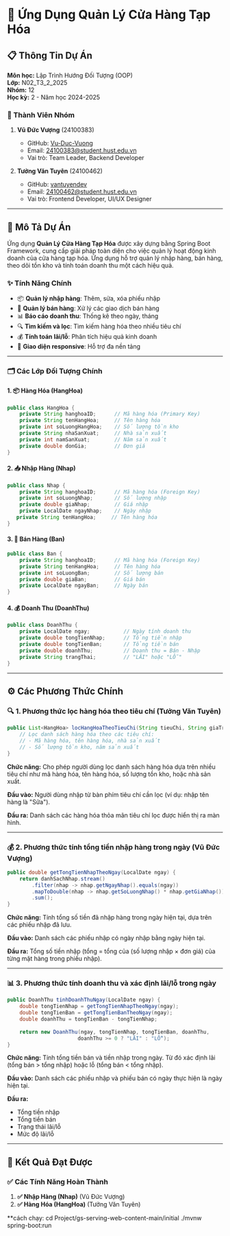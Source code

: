 # 🏪 Ứng Dụng Quản Lý Cửa Hàng Tạp Hóa

## 📋 Thông Tin Dự Án

**Môn học:** Lập Trình Hướng Đối Tượng (OOP)  
**Lớp:** N02_T3_2_2025  
**Nhóm:** 12  
**Học kỳ:** 2 - Năm học 2024-2025  

### 👥 Thành Viên Nhóm

1. **Vũ Đức Vượng** (24100383)  
   - GitHub: [Vu-Duc-Vuong](https://github.com/Vu-Duc-Vuong)
   - Email: 24100383@student.hust.edu.vn
   - Vai trò: Team Leader, Backend Developer

2. **Tưởng Văn Tuyên** (24100462)  
   - GitHub: [vantuyendev](https://github.com/vantuyendev)  
   - Email: 24100462@student.hust.edu.vn
   - Vai trò: Frontend Developer, UI/UX Designer

---

## 🎯 Mô Tả Dự Án

Ứng dụng **Quản Lý Cửa Hàng Tạp Hóa** được xây dựng bằng Spring Boot Framework, cung cấp giải pháp toàn diện cho việc quản lý hoạt động kinh doanh của cửa hàng tạp hóa. Ứng dụng hỗ trợ quản lý nhập hàng, bán hàng, theo dõi tồn kho và tính toán doanh thu một cách hiệu quả.

### ✨ Tính Năng Chính

- 📦 **Quản lý nhập hàng**: Thêm, sửa, xóa phiếu nhập
- 🛒 **Quản lý bán hàng**: Xử lý các giao dịch bán hàng
- 📊 **Báo cáo doanh thu**: Thống kê theo ngày, tháng
- 🔍 **Tìm kiếm và lọc**: Tìm kiếm hàng hóa theo nhiều tiêu chí
- 💰 **Tính toán lãi/lỗ**: Phân tích hiệu quả kinh doanh
- 📱 **Giao diện responsive**: Hỗ trợ đa nền tảng

---

### 🗂️ Các Lớp Đối Tượng Chính

#### **1. 📦 Hàng Hóa (HangHoa)**
```java
public class HangHoa {
    private String hanghoaID;      // Mã hàng hóa (Primary Key)
    private String tenHangHoa;     // Tên hàng hóa
    private int soLuongHangHoa;    // Số lượng tồn kho
    private String nhaSanXuat;     // Nhà sản xuất
    private int namSanXuat;        // Năm sản xuất
    private double donGia;         // Đơn giá
}
```

#### **2. 📥 Nhập Hàng (Nhap)**
```java
public class Nhap {
    private String hanghoaID;      // Mã hàng hóa (Foreign Key)
    private int soLuongNhap;       // Số lượng nhập
    private double giaNhap;        // Giá nhập
    private LocalDate ngayNhap;    // Ngày nhập
   private String tenHangHoa;     // Tên hàng hóa
}
```

#### **3. 🛒 Bán Hàng (Ban)**
```java
public class Ban {
    private String hanghoaID;      // Mã hàng hóa (Foreign Key)
    private String tenHangHoa;     // Tên hàng hóa
    private int soLuongBan;        // Số lượng bán
    private double giaBan;         // Giá bán
    private LocalDate ngayBan;     // Ngày bán
}
```

#### **4. 💰 Doanh Thu (DoanhThu)**
```java
public class DoanhThu {
    private LocalDate ngay;           // Ngày tính doanh thu
    private double tongTienNhap;      // Tổng tiền nhập
    private double tongTienBan;       // Tổng tiền bán
    private double doanhThu;          // Doanh thu = Bán - Nhập
    private String trangThai;         // "LÃI" hoặc "LỖ"
}
```

---

## ⚙️ Các Phương Thức Chính

### 🔍 **1. Phương thức lọc hàng hóa theo tiêu chí** (Tưởng Văn Tuyên)

```java
public List<HangHoa> locHangHoaTheoTieuChi(String tieuChi, String giaTri) {
    // Lọc danh sách hàng hóa theo các tiêu chí:
    // - Mã hàng hóa, tên hàng hóa, nhà sản xuất
    // - Số lượng tồn kho, năm sản xuất
}
```

**Chức năng:** Cho phép người dùng lọc danh sách hàng hóa dựa trên nhiều tiêu chí như mã hàng hóa, tên hàng hóa, số lượng tồn kho, hoặc nhà sản xuất.

**Đầu vào:** Người dùng nhập từ bàn phím tiêu chí cần lọc (ví dụ: nhập tên hàng là "Sữa").

**Đầu ra:** Danh sách các hàng hóa thỏa mãn tiêu chí lọc được hiển thị ra màn hình.

---

### 💰 **2. Phương thức tính tổng tiền nhập hàng trong ngày** (Vũ Đức Vượng)

```java
public double getTongTienNhapTheoNgay(LocalDate ngay) {
    return danhSachNhap.stream()
        .filter(nhap -> nhap.getNgayNhap().equals(ngay))
        .mapToDouble(nhap -> nhap.getSoLuongNhap() * nhap.getGiaNhap())
        .sum();
}
```

**Chức năng:** Tính tổng số tiền đã nhập hàng trong ngày hiện tại, dựa trên các phiếu nhập đã lưu.

**Đầu vào:** Danh sách các phiếu nhập có ngày nhập bằng ngày hiện tại.

**Đầu ra:** Tổng số tiền nhập (tổng = tổng của (số lượng nhập × đơn giá) của từng mặt hàng trong phiếu nhập).

---

### 📊 **3. Phương thức tính doanh thu và xác định lãi/lỗ trong ngày**

```java
public DoanhThu tinhDoanhThuNgay(LocalDate ngay) {
    double tongTienNhap = getTongTienNhapTheoNgay(ngay);
    double tongTienBan = getTongTienBanTheoNgay(ngay);
    double doanhThu = tongTienBan - tongTienNhap;
    
    return new DoanhThu(ngay, tongTienNhap, tongTienBan, doanhThu,
                       doanhThu >= 0 ? "LÃI" : "LỖ");
}
```

**Chức năng:** Tính tổng tiền bán và tiền nhập trong ngày. Từ đó xác định lãi (tổng bán > tổng nhập) hoặc lỗ (tổng bán < tổng nhập).

**Đầu vào:** Danh sách các phiếu nhập và phiếu bán có ngày thực hiện là ngày hiện tại.

**Đầu ra:** 
- Tổng tiền nhập
- Tổng tiền bán  
- Trạng thái lãi/lỗ
- Mức độ lãi/lỗ

---

## 🎯 Kết Quả Đạt Được

### ✅ Các Tính Năng Hoàn Thành

1. **✅ Nhập Hàng (Nhap)**
   (Vũ Đức Vượng)
2. **✅ Hàng Hóa (HangHoa)**
   (Tưởng Văn Tuyên)


**cách chạy: cd Project/gs-serving-web-content-main/initial
./mvnw spring-boot:run